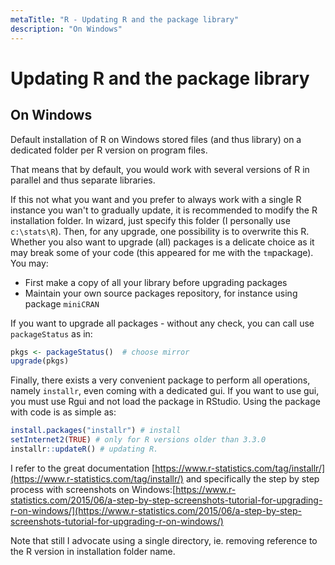 ```yaml
---
metaTitle: "R - Updating R and the package library"
description: "On Windows"
---
```


# Updating R and the package library



## On Windows


Default installation of R on Windows stored files (and thus library) on a dedicated folder per R version on program files.

That means that by default, you would work with several versions of R in parallel and thus separate libraries.

If this not what you want and you prefer to always work with a single R instance you wan't to gradually update, it is recommended to modify the R installation folder. In wizard, just specify this folder (I personally use `c:\stats\R`). Then, for any upgrade, one possibility is to overwrite this R. Whether you also want to upgrade (all) packages is a delicate choice as it may break some of your code (this appeared for me with the `tm`package). You may:

- First make a copy of all your library before upgrading packages
- Maintain your own source packages repository, for instance using package `miniCRAN`

If you want to upgrade all packages - without any check, you can call use `packageStatus` as in:

```r
pkgs <- packageStatus()  # choose mirror
upgrade(pkgs)

```

Finally, there exists a very convenient package to perform all operations, namely `installr`, even coming with a dedicated gui. If you want to use gui, you must use Rgui and not load the package in RStudio. Using the package with code is as simple as:

```r
install.packages("installr") # install 
setInternet2(TRUE) # only for R versions older than 3.3.0
installr::updateR() # updating R.

```

I refer to the great documentation [https://www.r-statistics.com/tag/installr/](https://www.r-statistics.com/tag/installr/) and specifically the step by step process with screenshots on Windows:[https://www.r-statistics.com/2015/06/a-step-by-step-screenshots-tutorial-for-upgrading-r-on-windows/](https://www.r-statistics.com/2015/06/a-step-by-step-screenshots-tutorial-for-upgrading-r-on-windows/)

Note that still I advocate using a single directory, ie. removing reference to the R version in installation folder name.

